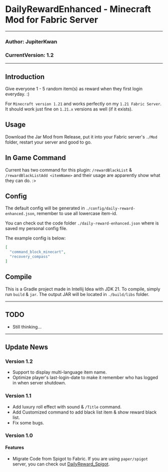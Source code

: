 # DailyRewardEnhanced - Minecraft Mod for Fabric Server

---

### Author: JupiterKwan

### CurrentVersion: 1.2

---

## Introduction

Give everyone 1 - 5 random item(s) as reward when they first login everyday. :)

For ```Minecraft version 1.21``` and works perfectly on my ```1.21 Fabric Server```. It should work just fine on ```1.21.x```
versions as well (if it exists).

## Usage

Download the Jar Mod from Release, put it into your Fabric server's `````./Mod````` folder, restart your
server and good to go.

## In Game Command

Current has two command for this plugin: ```/rewardBlackList``` & ```/rewardBlackListAdd <itemName>``` and their usage are apparently show what they can do. :>

## Config

The default config will be generated in ```./config/daily-reward-enhanced.json```, remember to use all lowercase item-id.

You can check out the code folder ```./daily-reward-enhanced.json``` where is saved my personal config file.

The example config is below:

```json
[
  "command_block_minecart",
  "recovery_compass"
]
```

## Compile

This is a Gradle project made in Intellij Idea with JDK 21. To compile, simply run ```build``` & ```jar```. The output JAR will be located
in ```./build/libs``` folder.

---

## TODO

- Still thinking...

---

## Update News

### Version 1.2

- Support to display multi-language item name.
- Optimize player's last-login-date to make it remember who has logged in when server shutdown.

### Version 1.1

- Add luxury roll effect with sound &  ```/Title``` command.
- Add Customized command to add black list item & show reward black list.
- Fix some bugs.

### Version 1.0

#### Features

- Migrate Code from Spigot to Fabric. If you are using ```paper/spigot``` server, you can check out [DailyReward_Spigot](https://github.com/JupiterKwan/DailyReward_Spigot).



